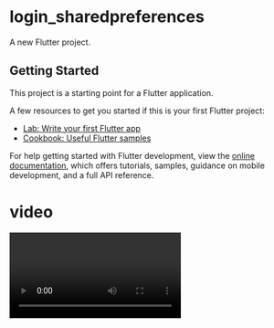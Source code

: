 # login_sharedpreferences

A new Flutter project.

## Getting Started

This project is a starting point for a Flutter application.

A few resources to get you started if this is your first Flutter project:

- [Lab: Write your first Flutter app](https://docs.flutter.dev/get-started/codelab)
- [Cookbook: Useful Flutter samples](https://docs.flutter.dev/cookbook)

For help getting started with Flutter development, view the
[online documentation](https://docs.flutter.dev/), which offers tutorials,
samples, guidance on mobile development, and a full API reference.

# video
<video src="[https://user-images.githubusercontent.com/aaa.mp4](https://github.com/hammadfatma/login_sharedpreferences/blob/main/clideo_editor_5a6b6121094d473e9fc441446d039728.mp4)https://github.com/hammadfatma/login_sharedpreferences/blob/main/clideo_editor_5a6b6121094d473e9fc441446d039728.mp4"></video>
